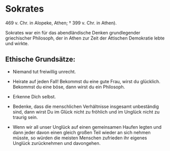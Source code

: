# Sokrates

469 v. Chr. in Alopeke, Athen; † 399 v. Chr. in Athen). 

Sokrates war ein für das abendländische Denken grundlegender griechischer Philosoph, der in Athen zur Zeit der Attischen Demokratie lebte und wirkte.


## Ethische Grundsätze:

* Niemand tut freiwillig unrecht.

* Heirate auf jeden Fall! Bekommst du eine gute Frau, wirst du glücklich. Bekommst du eine böse, dann wirst du ein Philosoph.

* Erkenne Dich selbst.

* Bedenke, dass die menschlichen Verhältnisse insgesamt unbeständig sind, dann wirst Du im Glück nicht zu fröhlich und im Unglück nicht zu traurig sein.

* Wenn wir all unser Unglück auf einen gemeinsamen Haufen legten und dann jeder davon einen gleich großen Teil wieder an sich nehmen müsste, so würden die meisten Menschen zufrieden ihr eigenes Unglück zurücknehmen und davongehen.

